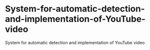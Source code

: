 # System-for-automatic-detection-and-implementation-of-YouTube-video
System for automatic detection and implementation of YouTube video
